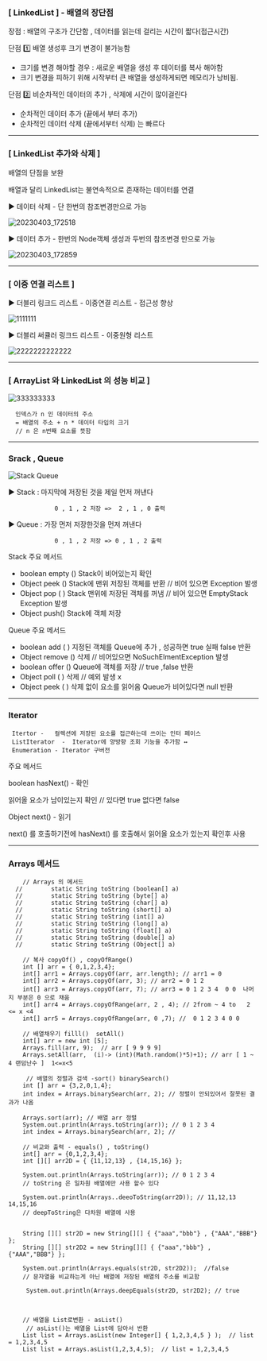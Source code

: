 ### [ LinkedList ] - 배열의 장단점

장점 : 배열의 구조가 간단함 , 데이터를 읽는데 걸리는 시간이 짧다(접근시간) 

단점 1️⃣ 배열 생성후 크기 변경이 불가능함

* 크기를 변경 해야할 경우 : 새로운 배열을 생성 후 데이터를 복사 해야함
* 크기 변경을 피하기 위해 시작부터 큰 배열을 생성하게되면 메모리가 낭비됨.

단점 2️⃣ 비순차적인 데이터의 추가 , 삭제에 시간이 많이걸린다
* 순차적인 데이터 추가 (끝에서 부터 추가)
* 순차적인 데이터 삭제 (끝에서부터 삭제)  는 빠르다

-----

### [ LinkedList 추가와 삭제 ]

배열의 단점을 보완

배열과 달리 LinkedList는 불연속적으로 존재하는 데이터를 연결

▶ 데이터 삭제  - 단 한번의 참조변경만으로 가능

![20230403_172518](https://user-images.githubusercontent.com/86302876/229456155-de747583-a458-4ff9-a266-5ee10e34509b.jpg)


▶ 데이터 추가 - 한번의 Node객체 생성과 두번의 참조변경 만으로 가능

![20230403_172859](https://user-images.githubusercontent.com/86302876/229456040-ab2a2e32-d575-4624-a354-77edbd9101b1.jpg)

------

### [ 이중 연결 리스트 ]


▶ 더블리 링크드 리스트 - 이중연결 리스트 - 접근성 향상


![1111111](https://user-images.githubusercontent.com/86302876/229460091-8e03aec1-817a-4934-a80a-161c1dc01cf1.jpg)


▶ 더블리 써큘러 링크드 리스트 - 이중원형 리스트


![2222222222222](https://user-images.githubusercontent.com/86302876/229460149-052f0d0d-19d2-4223-987f-97952a86511c.jpg)

-----

### [ ArrayList 와 LinkedList  의 성능 비교 ]
 
 
 ![333333333](https://user-images.githubusercontent.com/86302876/229464966-bcccbbc2-145e-43d4-a652-62ded0a0b87b.jpg)
 
 
 
      인덱스가 n 인 데이터의 주소 
      = 배열의 주소 + n * 데이터 타입의 크기 
      // n 은 n번째 요소를 뜻함

-----
### Srack , Queue

![Stack Queue](https://user-images.githubusercontent.com/86302876/229718636-ac13b674-780b-4a93-8dbf-5c2f2e3363d7.jpg)


▶ Stack : 마지막에 저장된 것을 제일 먼저 꺼낸다

                 0 , 1 , 2 저장 =>  2 , 1 , 0 출력
▶ Queue : 가장 먼저 저장한것을 먼저 꺼낸다 

                 0 , 1 , 2 저장 => 0 , 1 , 2 출력
                 

Stack 주요 메서드

* boolean empty ()  Stack이 비어있는지 확인
* Object peek ()  Stack에 맨위 저장된 객체를 반환  // 비어 있으면 Exception 발생
* Object pop ( ) Stack 맨위에 저장된 객체를 꺼냄 // 비어 있으면  EmptyStack Exception 발생
* Object push()  Stack에 객체 저장

Queue 주요 메서드

* boolean add ( )  지정된 객체를 Queue에 추가  , 성공하면 true 실패 false 반환 
* Object remove ()  삭제 //  비어있으면  NoSuchElmentException 발생
* boolean offer ()  Queue에 객체를 저장 // true ,false 반환
* Object poll ( ) 삭제 // 예외 발생 x
* Object peek ( ) 삭제 없이 요소를 읽어옴  Queue가 비어있다면 null 반환

-----

### Iterator

     Itertor -   컬렉션에 저장된 요소를 접근하는데 쓰이는 인터 페이스   
     ListIterator  -  Iterator에 양방향 조회 기능을 추가함 ↔
     Enumeration - Iterator 구버전

주요 메서드

boolean hasNext()   - 확인

읽어올 요소가 남이있는지 확인 // 있다면 true  없다면 false

Object next() - 읽기

next() 를 호출하기전에 hasNext() 를 호출해서 읽어올 요소가 있는지 확인후 사용

-----

### Arrays 메서드

     	// Arrays 의 메서드 
      //		static String toString (boolean[] a)
      //		static String toString (byte[] a)
      //		static String toString (char[] a)
      //		static String toString (short[] a)
      //		static String toString (int[] a)
      //		static String toString (long[] a)
      //		static String toString (float[] a)
      //		static String toString (double[] a)
      //		static String toString (Object[] a)
		
		// 복사 copyOf() , copyOfRange()
		int [] arr = { 0,1,2,3,4};
		int[] arr1 = Arrays.copyOf(arr, arr.length); // arr1 = 0
		int[] arr2 = Arrays.copyOf(arr, 3); // arr2 = 0 1 2
		int[] arr3 = Arrays.copyOf(arr, 7); // arr3 = 0 1 2 3 4  0 0  나머지 부분은 0 으로 채움
		int[] arr4 = Arrays.copyOfRange(arr, 2 , 4); // 2from ~ 4 to   2 <= x <4
		int[] arr5 = Arrays.copyOfRange(arr, 0 ,7); //  0 1 2 3 4 0 0
		
		// 배열채우기 filll()  setAll()
		int[] arr = new int [5];
		Arrays.fill(arr, 9);  // arr [ 9 9 9 9]
		Arrays.setAll(arr,  (i)-> (int)(Math.random()*5)+1); // arr [ 1 ~ 4 랜덤난수 ]  1<=x<5
		
		 // 배열의 정렬과 검색 -sort() binarySearch() 
		int [] arr = {3,2,0,1,4};
		int index = Arrays.binarySearch(arr, 2); // 정렬이 안되있어서 잘못된 결과가 나옴
		
		Arrays.sort(arr); // 배열 arr 정렬
		System.out.println(Arrays.toString(arr)); // 0 1 2 3 4
		int index = Arrays.binarySearch(arr, 2); //  
		
		// 비교와 출력 - equals() , toString()
		int[] arr = {0,1,2,3,4};
		int [][] arr2D = { {11,12,13} , {14,15,16} };
		
		System.out.println(Arrays.toString(arr)); // 0 1 2 3 4
		// toString 은 일차원 배열에만 사용 할수 있다
		
		System.out.println(Arrays..deeoToString(arr2D)); // 11,12,13  14,15,16
		// deepToString은 다차원 배열에 사용
		
		
		String [][] str2D = new String[][] { {"aaa","bbb"} , {"AAA","BBB"} };
		String [][] str2D2 = new String[][] { {"aaa","bbb"} , {"AAA","BBB"} };
		
		System.out.println(Arrays.equals(str2D, str2D2));  //false 
		// 문자열을 비교하는게 아닌 배열에 저장된 배열의 주소를 비교함 
		
		 System.out.println(Arrays.deepEquals(str2D, str2D2); // true
		
		
		
		// 배열을 List로변환 - asList()
		 // asList()는 배열을 List에 담아서 반환 
		List list = Arrays.asList(new Integer[] { 1,2,3,4,5 } );  // list = 1,2,3,4,5
		List list = Arrays.asList(1,2,3,4,5);  // list = 1,2,3,4,5
		


